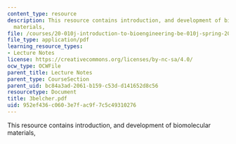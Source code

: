 ```yaml
---
content_type: resource
description: This resource contains introduction, and development of biomolecular
  materials,
file: /courses/20-010j-introduction-to-bioengineering-be-010j-spring-2006/952ef436c0603e7fac9f7c5c49310276_3belcher.pdf
file_type: application/pdf
learning_resource_types:
- Lecture Notes
license: https://creativecommons.org/licenses/by-nc-sa/4.0/
ocw_type: OCWFile
parent_title: Lecture Notes
parent_type: CourseSection
parent_uid: bc84a3ad-2061-b159-c53d-d141652d8c56
resourcetype: Document
title: 3belcher.pdf
uid: 952ef436-c060-3e7f-ac9f-7c5c49310276
---
```

This resource contains introduction, and development of biomolecular materials,